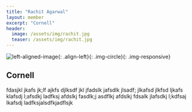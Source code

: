 ```yaml
---
title: "Rachit Agarwal"
layout: member
excerpt: "Cornell"
header:
  image: /assets/img/rachit.jpg
  teaser: /assets/img/rachit.jpg
---
```



![left-aligned-image](../../assets/img/rachit.jpg){: .align-left}{: .img-circle}{: .img-responsive} 
## Cornell

fdasjkl jkafs jk;lf ajkfs djlksdf jkl jfadslk jafsdlk jlsadf; jlkafsd jlkfsd ljkafs klafsdj l;afsdkj ladfksj afdslkj fasdlk;j asdflkj afdslkj fdsalk jlafsdkj l;kdfsaj lkafsdj ladfksjalsdfkjadflsjk
